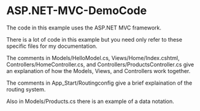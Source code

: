 # ASP.NET-MVC-DemoCode
The code in this example uses the ASP.NET MVC framework.

There is a lot of code in this example but you need only refer to these specific files for my documentation.

The comments in Models/HelloModel.cs, Views/Home/Index.cshtml, Controllers/HomeController.cs, and Controllers/ProductsController.cs give an explanation of how the Models, Views, and Controllers work together.

The comments in App_Start/Routingconfig give a brief explaination of the routing system.

Also in Models/Products.cs there is an example of a data notation.
